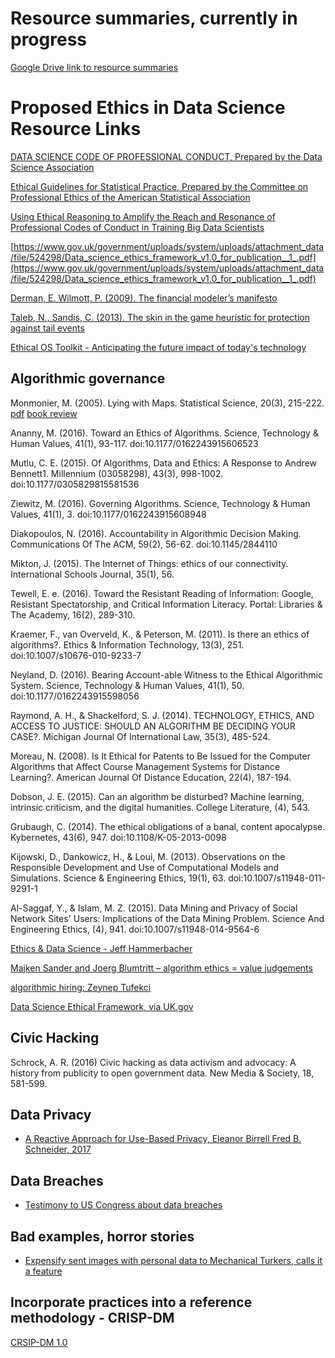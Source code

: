 # Resource summaries, currently in progress

[Google Drive link to resource summaries](https://drive.google.com/drive/u/0/folders/1_BJ7odgOgk4AglkXV3uQvhSkaFXURqDj)

# Proposed Ethics in Data Science Resource Links

[DATA SCIENCE CODE OF PROFESSIONAL CONDUCT, Prepared by the Data Science Association](http://www.datascienceassn.org/code-of-conduct.html)  

[Ethical Guidelines for Statistical Practice, Prepared by the Committee on Professional Ethics of the American Statistical Association](http://www.amstat.org/ASA/Your-Career/Ethical-Guidelines-for-Statistical-Practice.aspx)

[Using Ethical Reasoning to Amplify the Reach and Resonance of Professional Codes of Conduct in Training Big Data Scientists](https://link.springer.com/article/10.1007%2Fs11948-014-9613-1)  

[https://www.gov.uk/government/uploads/system/uploads/attachment_data/file/524298/Data_science_ethics_framework_v1.0_for_publication__1_.pdf](https://www.gov.uk/government/uploads/system/uploads/attachment_data/file/524298/Data_science_ethics_framework_v1.0_for_publication__1_.pdf)

[Derman, E. Wilmott, P. (2009). The financial modeler’s manifesto](http://www.uio.no/studier/emner/sv/oekonomi/ECON4135/h09/undervisningsmateriale/FinancialModelersManifesto.pdf)

[Taleb, N., Sandis, C. (2013). The skin in the game heuristic for protection against tail events](https://arxiv.org/pdf/1308.0958.pdf)

[Ethical OS Toolkit - Anticipating the future impact of today's technology](https://ethicalos.org/)

## Algorithmic governance
Monmonier, M. (2005). Lying with Maps. Statistical Science, 20(3), 215-222. [pdf](http://archi-intranet.ulb.ac.be/cours/sis/conception/lyingwithmaps.pdf) [book review](http://eprints.utm.my/5014/1/How.pdf)

Ananny, M. (2016). Toward an Ethics of Algorithms. Science, Technology & Human Values, 41(1), 93-117. doi:10.1177/0162243915606523

Mutlu, C. E. (2015). Of Algorithms, Data and Ethics: A Response to Andrew Bennett1. Millennium (03058298), 43(3), 998-1002. doi:10.1177/0305829815581536

Ziewitz, M. (2016). Governing Algorithms. Science, Technology & Human Values, 41(1), 3. doi:10.1177/0162243915608948

Diakopoulos, N. (2016). Accountability in Algorithmic Decision Making. Communications Of The ACM, 59(2), 56-62. doi:10.1145/2844110

Mikton, J. (2015). The Internet of Things: ethics of our connectivity. International Schools Journal, 35(1), 56. 

Tewell, E. e. (2016). Toward the Resistant Reading of Information: Google, Resistant Spectatorship, and Critical Information Literacy. Portal: Libraries & The Academy, 16(2), 289-310. 

Kraemer, F., van Overveld, K., & Peterson, M. (2011). Is there an ethics of algorithms?. Ethics & Information Technology, 13(3), 251. doi:10.1007/s10676-010-9233-7

Neyland, D. (2016). Bearing Account-able Witness to the Ethical Algorithmic System. Science, Technology & Human Values, 41(1), 50. doi:10.1177/0162243915598056

Raymond, A. H., & Shackelford, S. J. (2014). TECHNOLOGY, ETHICS, AND ACCESS TO JUSTICE: SHOULD AN ALGORITHM BE DECIDING YOUR CASE?. Michigan Journal Of International Law, 35(3), 485-524. 

Moreau, N. (2008). Is It Ethical for Patents to Be Issued for the Computer Algorithms that Affect Course Management Systems for Distance Learning?. American Journal Of Distance Education, 22(4), 187-194. 

Dobson, J. E. (2015). Can an algorithm be disturbed? Machine learning, intrinsic criticism, and the digital humanities. College Literature, (4), 543. 

Grubaugh, C. (2014). The ethical obligations of a banal, content apocalypse. Kybernetes, 43(6), 947. doi:10.1108/K-05-2013-0098

Kijowski, D., Dankowicz, H., & Loui, M. (2013). Observations on the Responsible Development and Use of Computational Models and Simulations. Science & Engineering Ethics, 19(1), 63. doi:10.1007/s11948-011-9291-1

Al-Saggaf, Y., & Islam, M. Z. (2015). Data Mining and Privacy of Social Network Sites' Users: Implications of the Data Mining Problem. Science And Engineering Ethics, (4), 941. doi:10.1007/s11948-014-9564-6

[Ethics & Data Science - Jeff Hammerbacher](https://www.youtube.com/watch?v=zCtHQXugrO0)

[Majken Sander and Joerg Blumtritt – algorithm ethics = value judgements](https://www.youtube.com/watch?v=i_FojSmzkxA)

[algorithmic hiring: Zeynep Tufekci](https://www.youtube.com/watch?v=i7exygaylmY)

[Data Science Ethical Framework, via UK.gov](https://www.gov.uk/government/uploads/system/uploads/attachment_data/file/524298/Data_science_ethics_framework_v1.0_for_publication__1_.pdf)

## Civic Hacking
Schrock, A. R. (2016) Civic hacking as data activism and advocacy: A history from publicity to open government data. New Media & Society, 18, 581-599.

## Data Privacy
* [A Reactive Approach for Use-Based Privacy, Eleanor Birrell Fred B. Schneider, 2017](http://www.cs.cornell.edu/fbs/publications/UBP.avanance.pdf)

## Data Breaches
* [Testimony to US Congress about data breaches](https://www.troyhunt.com/heres-what-im-telling-us-congress-about-data-breaches/)

## Bad examples, horror stories
* [Expensify sent images with personal data to Mechanical Turkers, calls it a feature](https://arstechnica.com/information-technology/2017/11/expensify-acknowledges-potential-privacy-problem-by-calling-it-a-feature/)

## Incorporate practices into a reference methodology - CRISP-DM

[CRSIP-DM 1.0](https://www.the-modeling-agency.com/crisp-dm.pdf)
